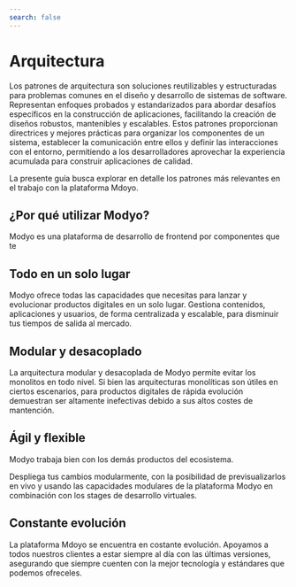 ```yaml
---
search: false
---
```


# Arquitectura

Los patrones de arquitectura son soluciones reutilizables y estructuradas para problemas comunes en el diseño y desarrollo de sistemas de software. Representan enfoques probados y estandarizados para abordar desafíos específicos en la construcción de aplicaciones, facilitando la creación de diseños robustos, mantenibles y escalables. Estos patrones proporcionan directrices y mejores prácticas para organizar los componentes de un sistema, establecer la comunicación entre ellos y definir las interacciones con el entorno, permitiendo a los desarrolladores aprovechar la experiencia acumulada para construir aplicaciones de calidad.

La presente guía busca explorar en detalle los patrones más relevantes en el trabajo con la plataforma Mdoyo.

## ¿Por qué utilizar Modyo?
Modyo es una plataforma de desarrollo de frontend por componentes que te

## Todo en un solo lugar
Modyo ofrece todas las capacidades que necesitas para lanzar y evolucionar productos digitales en un solo lugar. Gestiona contenidos, aplicaciones y usuarios, de forma centralizada y escalable, para disminuir tus tiempos de salida al mercado.

## Modular y desacoplado
La arquitectura modular y desacoplada de Modyo permite evitar los monolitos en todo nivel. Si bien las arquitecturas monolíticas son útiles en ciertos escenarios, para productos digitales de rápida evolución demuestran ser altamente inefectivas debido a sus altos costes de mantención.

## Ágil y flexible
Modyo trabaja bien con los demás productos del ecosistema. 

Despliega tus cambios modularmente, con la posibilidad de previsualizarlos en vivo y usando las capacidades modulares de la plataforma Modyo en combinación con los stages de desarrollo virtuales.


## Constante evolución

La plataforma Mdoyo se encuentra en costante evolución. Apoyamos a todos nuestros clientes a estar siempre al día con las últimas versiones, asegurando que siempre cuenten con la mejor tecnología y estándares que podemos ofreceles.